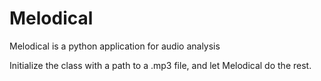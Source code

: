 # Melodical
Melodical is a python application for audio analysis

Initialize the class with a path to a .mp3 file, and let Melodical do the rest.
